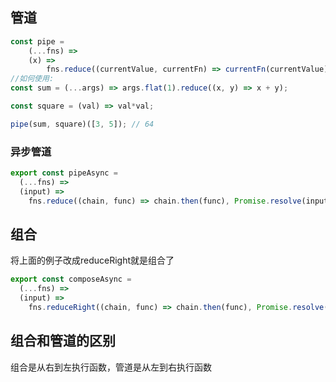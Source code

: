 ## 管道
```javascript
const pipe =
	(...fns) =>
	(x) =>
		fns.reduce((currentValue, currentFn) => currentFn(currentValue), x);
//如何使用:
const sum = (...args) => args.flat(1).reduce((x, y) => x + y);

const square = (val) => val*val; 

pipe(sum, square)([3, 5]); // 64
```
### 异步管道
```javascript
export const pipeAsync =
  (...fns) =>
  (input) =>
    fns.reduce((chain, func) => chain.then(func), Promise.resolve(input));
```
## 组合
将上面的例子改成reduceRight就是组合了
```javascript
export const composeAsync =
  (...fns) =>
  (input) =>
    fns.reduceRight((chain, func) => chain.then(func), Promise.resolve(input));
```
## 组合和管道的区别
组合是从右到左执行函数，管道是从左到右执行函数
